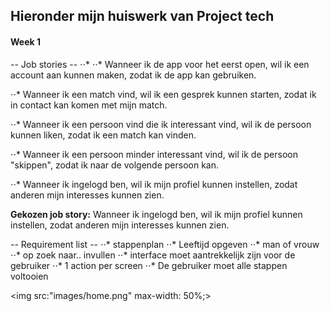 ##  Hieronder mijn huiswerk van Project tech 

#### Week 1

-- Job stories --
⋅⋅*
⋅⋅* Wanneer ik de app voor het eerst open, wil ik een account aan kunnen maken, zodat ik de app kan gebruiken.

⋅⋅* Wanneer ik een match vind, wil ik een gesprek kunnen starten, zodat ik in contact kan komen met mijn match.

⋅⋅* Wanneer ik een persoon vind die ik interessant vind, wil ik de persoon kunnen liken, zodat ik een match kan vinden.

⋅⋅* Wanneer ik een persoon minder interessant vind, wil ik de persoon "skippen", zodat ik naar de volgende persoon kan.

⋅⋅* Wanneer ik ingelogd ben, wil ik mijn profiel kunnen instellen, zodat anderen mijn interesses kunnen zien.


**Gekozen job story:** Wanneer ik ingelogd ben, wil ik mijn profiel kunnen instellen, zodat anderen mijn interesses kunnen zien.

-- Requirement list --
⋅⋅* stappenplan
⋅⋅* Leeftijd opgeven
⋅⋅* man of vrouw
⋅⋅* op zoek naar.. invullen
⋅⋅* interface moet aantrekkelijk zijn voor de gebruiker
⋅⋅* 1 action per screen
⋅⋅* De gebruiker moet alle stappen voltooien

<img src:"images/home.png" max-width: 50%;>


